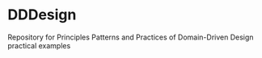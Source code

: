 # DDDesign
Repository for Principles Patterns and Practices of Domain-Driven Design practical examples
